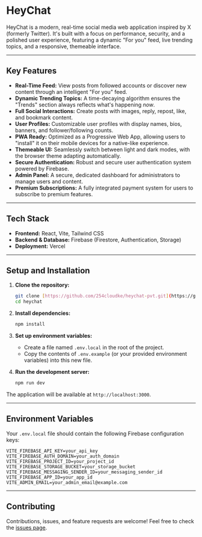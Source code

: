 # HeyChat 

HeyChat is a modern, real-time social media web application inspired by X (formerly Twitter). It's built with a focus on performance, security, and a polished user experience, featuring a dynamic "For you" feed, live trending topics, and a responsive, themeable interface. 

--- 

## Key Features

* **Real-Time Feed:** View posts from followed accounts or discover new content through an intelligent "For you" feed. 
* **Dynamic Trending Topics:** A time-decaying algorithm ensures the "Trends" section always reflects what's happening *now*.
* **Full Social Interactions:** Create posts with images, reply, repost, like, and bookmark content.
* **User Profiles:** Customizable user profiles with display names, bios, banners, and follower/following counts.
* **PWA Ready:** Optimized as a Progressive Web App, allowing users to "install" it on their mobile devices for a native-like experience.
* **Themeable UI:** Seamlessly switch between light and dark modes, with the browser theme adapting automatically.
* **Secure Authentication:** Robust and secure user authentication system powered by Firebase.
* **Admin Panel:** A secure, dedicated dashboard for administrators to manage users and content.
* **Premium Subscriptions:** A fully integrated payment system for users to subscribe to premium features.

---

## Tech Stack

* **Frontend:** React, Vite, Tailwind CSS
* **Backend & Database:** Firebase (Firestore, Authentication, Storage)
* **Deployment:** Vercel

--- 

## Setup and Installation 

1.  **Clone the repository:**
    ```bash
    git clone [https://github.com/254cloudke/heychat-pvt.git](https://github.com/254cloudke/heychat-pvt.git)
    cd heychat
    ```

2.  **Install dependencies:**
    ```bash
    npm install
    ```

3.  **Set up environment variables:**
    * Create a file named `.env.local` in the root of the project.
    * Copy the contents of `.env.example` (or your provided environment variables) into this new file.

4.  **Run the development server:**
    ```bash
    npm run dev
    ```

The application will be available at `http://localhost:3000`.

---

## Environment Variables

Your `.env.local` file should contain the following Firebase configuration keys:

```env
VITE_FIREBASE_API_KEY=your_api_key
VITE_FIREBASE_AUTH_DOMAIN=your_auth_domain
VITE_FIREBASE_PROJECT_ID=your_project_id
VITE_FIREBASE_STORAGE_BUCKET=your_storage_bucket
VITE_FIREBASE_MESSAGING_SENDER_ID=your_messaging_sender_id
VITE_FIREBASE_APP_ID=your_app_id
VITE_ADMIN_EMAIL=your_admin_email@example.com
```

---

## Contributing 

Contributions, issues, and feature requests are welcome! Feel free to check the [issues page](https://github.com/254cloudke/heychat-pvt/issues).
